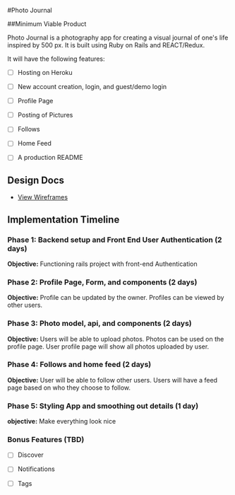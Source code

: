#Photo Journal

[heroku]: https://photo-journal.herokuapp.com/

[trello]: https://trello.com/b/vK1WTanN/fullstack-photo-journal


##Minimum Viable Product

Photo Journal is a photography app for creating a visual journal of one's life inspired by 500 px.  It is built using Ruby on Rails and REACT/Redux.    

It will have the following features:  

- [ ] Hosting on Heroku

- [ ] New account creation, login, and guest/demo login

- [ ] Profile Page

- [ ] Posting of Pictures

- [ ] Follows

- [ ] Home Feed

- [ ] A production README


## Design Docs
* [View Wireframes][wireframes]

[wireframes]: docs/wireframes


## Implementation Timeline

### Phase 1: Backend setup and Front End User Authentication (2 days)

**Objective:** Functioning rails project with front-end Authentication

### Phase 2: Profile Page, Form, and components (2 days)

**Objective:** Profile can be updated by the owner.  Profiles can be viewed by other users.  

### Phase 3: Photo model, api, and components (2 days)

**Objective:** Users will be able to upload photos.  Photos can be used on the profile page.  User profile page will show all photos uploaded by user.  

### Phase 4: Follows and home feed (2 days)

**Objective:** User will be able to follow other users.  Users will have a feed page based on who they choose to follow.  

### Phase 5: Styling App and smoothing out details (1 day)

**objective:** Make everything look nice


### Bonus Features (TBD)
- [ ] Discover

- [ ] Notifications

- [ ] Tags

